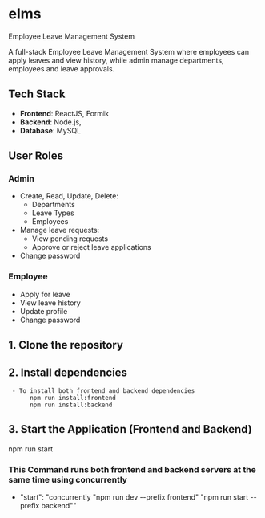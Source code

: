 # elms
Employee Leave Management System

A full-stack Employee Leave Management System where employees can apply leaves and view history, while admin manage departments, employees and leave approvals.

## Tech Stack

- **Frontend**: ReactJS, Formik
- **Backend**: Node.js,
- **Database**: MySQL

## User Roles

### Admin

- Create, Read, Update, Delete:
     - Departments
     - Leave Types
     - Employees
- Manage leave requests:
     - View pending requests
     - Approve or reject leave applications
- Change password

### Employee
      
- Apply for leave
- View leave history
- Update profile
- Change password


## 1. Clone the repository

## 2. Install dependencies
     - To install both frontend and backend dependencies
          npm run install:frontend
          npm run install:backend

## 3. Start the Application (Frontend and Backend)
  npm run start
### This Command runs both frontend and backend servers at the same time using concurrently
- "start": "concurrently \"npm run dev --prefix frontend\" \"npm run start --prefix backend\""
